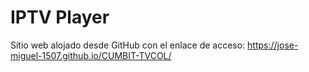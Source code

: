 # IPTV Player

Sitio web alojado desde GitHub con el enlace de acceso: https://jose-miguel-1507.github.io/CUMBIT-TVCOL/
